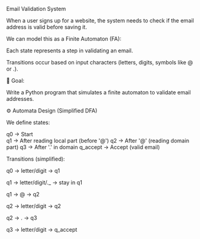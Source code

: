 Email Validation System

When a user signs up for a website, the system needs to check if the email address is valid before saving it.

We can model this as a Finite Automaton (FA):

Each state represents a step in validating an email.

Transitions occur based on input characters (letters, digits, symbols like @ or .).

🎯 Goal:

Write a Python program that simulates a finite automaton to validate email addresses.

⚙️ Automata Design (Simplified DFA)

We define states:

q0 → Start  
q1 → After reading local part (before '@')
q2 → After '@' (reading domain part)
q3 → After '.' in domain
q_accept → Accept (valid email)


Transitions (simplified):

q0 → letter/digit → q1

q1 → letter/digit/._ → stay in q1

q1 → @ → q2

q2 → letter/digit → q2

q2 → . → q3

q3 → letter/digit → q_accept

